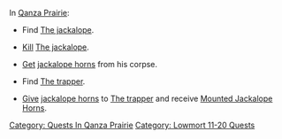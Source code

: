 In [Qanza Prairie](:Category:_Qanza_Prairie.md "wikilink"):

-   Find [The jackalope](Jackalope.md "wikilink").

<!-- -->

-   [Kill](Kill.md "wikilink") [The jackalope](Jackalope.md "wikilink").

<!-- -->

-   [Get](Get.md "wikilink") [jackalope
    horns](Jackalope_Horns.md "wikilink") from his corpse.

<!-- -->

-   Find [The trapper](Trapper.md "wikilink").

<!-- -->

-   [Give](Give.md "wikilink") [jackalope
    horns](Jackalope_Horns.md "wikilink") to [The
    trapper](Trapper.md "wikilink") and receive [Mounted Jackalope
    Horns](Mounted_Jackalope_Horns.md "wikilink").

[Category: Quests In Qanza
Prairie](Category:_Quests_In_Qanza_Prairie "wikilink") [Category:
Lowmort 11-20 Quests](Category:_Lowmort_11-20_Quests "wikilink")
